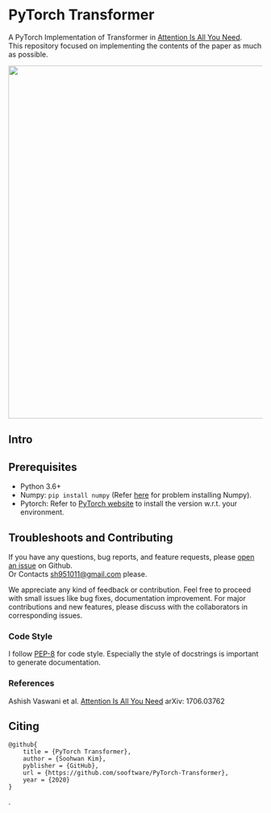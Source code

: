 # PyTorch Transformer
  
A PyTorch Implementation of Transformer in [Attention Is All You Need](https://arxiv.org/abs/1706.03762).  
This repository focused on implementing the contents of the paper as much as possible.  
  
<img src="https://tutorials.pytorch.kr/_images/transformer_architecture.jpg" height=700>  
  
## Intro
  
## Prerequisites
  
* Python 3.6+
* Numpy: `pip install numpy` (Refer [here](https://github.com/numpy/numpy) for problem installing Numpy).
* Pytorch: Refer to [PyTorch website](http://pytorch.org/) to install the version w.r.t. your environment.   
  
## Troubleshoots and Contributing
If you have any questions, bug reports, and feature requests, please [open an issue](https://github.com/sooftware/PyTorch-Transformer/issues) on Github.   
Or Contacts sh951011@gmail.com please.
  
We appreciate any kind of feedback or contribution.  Feel free to proceed with small issues like bug fixes, documentation improvement.  For major contributions and new features, please discuss with the collaborators in corresponding issues.  

### Code Style
I follow [PEP-8](https://www.python.org/dev/peps/pep-0008/) for code style. Especially the style of docstrings is important to generate documentation.  
    
### References
  
Ashish Vaswani et al. [Attention Is All You Need](https://arxiv.org/abs/1706.03762) arXiv: 1706.03762     
  
## Citing
  
```
@github{
    title = {PyTorch Transformer},
    author = {Soohwan Kim},
    pyblisher = {GitHub},
    url = {https://github.com/sooftware/PyTorch-Transformer},
    year = {2020}
}
```
.
